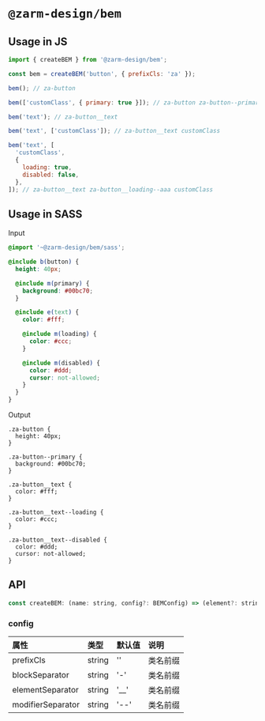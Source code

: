 # `@zarm-design/bem`

## Usage in JS

```js
import { createBEM } from '@zarm-design/bem';

const bem = createBEM('button', { prefixCls: 'za' });

bem(); // za-button

bem(['customClass', { primary: true }]); // za-button za-button--primary customClass

bem('text'); // za-button__text

bem('text', ['customClass']); // za-button__text customClass

bem('text', [
  'customClass',
  {
    loading: true,
    disabled: false,
  },
]); // za-button__text za-button__loading--aaa customClass
```

## Usage in SASS

Input

```scss
@import '~@zarm-design/bem/sass';

@include b(button) {
  height: 40px;

  @include m(primary) {
    background: #00bc70;
  }

  @include e(text) {
    color: #fff;

    @include m(loading) {
      color: #ccc;
    }

    @include m(disabled) {
      color: #ddd;
      cursor: not-allowed;
    }
  }
}
```

Output

```
.za-button {
  height: 40px;
}

.za-button--primary {
  background: #00bc70;
}

.za-button__text {
  color: #fff;
}

.za-button__text--loading {
  color: #ccc;
}

.za-button__text--disabled {
  color: #ddd;
  cursor: not-allowed;
}
```

## API

```js
const createBEM: (name: string, config?: BEMConfig) => (element?: string, modifiers?: []) => string;
```

### config

| 属性              | 类型   | 默认值 | 说明     |
| :---------------- | :----- | :----- | :------- |
| prefixCls         | string | ''     | 类名前缀 |
| blockSeparator    | string | '-'    | 类名前缀 |
| elementSeparator  | string | '\_\_' | 类名前缀 |
| modifierSeparator | string | '--'   | 类名前缀 |
